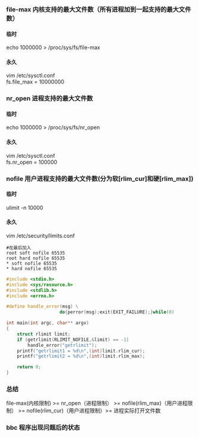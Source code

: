### file-max 内核支持的最大文件数（所有进程加到一起支持的最大文件数）
#### 临时
echo 1000000 > /proc/sys/fs/file-max
#### 永久
vim /etc/sysctl.conf    
fs.file_max = 10000000

### nr_open 进程支持的最大文件数
#### 临时
echo 1000000 > /proc/sys/fs/nr_open
#### 永久
vim /etc/sysctl.conf   
fs.nr_open = 100000

### nofile 用户进程支持的最大文件数(分为软[rlim_cur]和硬[rlim_max])
#### 临时
ulimit -n 10000

#### 永久
vim /etc/security/limits.conf   
```
#在最后加入
root soft nofile 65535
root hard nofile 65535
* soft nofile 65535
* hard nofile 65535
```

``` C++
#include <stdio.h>
#include <sys/resource.h>
#include <stdlib.h>
#include <errno.h>

#define handle_error(msg) \
                    do{perror(msg);exit(EXIT_FAILURE);}while(0)

int main(int argc, char** argv)
{
    struct rlimit limit;
    if (getrlimit(RLIMIT_NOFILE,&limit) == -1)
        handle_error("getrlimit");
    printf("getrlimit1 = %d\n",(int)limit.rlim_cur);
    printf("getrlimit2 = %d\n",(int)limit.rlim_max);

    return 0;
}
```

### 总结
file-max(内核限制) >= nr_open（进程限制） >=  nofile(rlim_max)（用户进程限制） >= nofile(rlim_cur)（用户进程限制）>= 进程实际打开文件数

### bbc 程序出现问题后的状态
